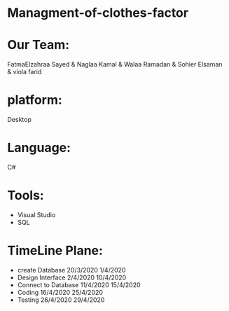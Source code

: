 # Managment-of-clothes-factor
# Our Team: 

FatmaElzahraa Sayed & Naglaa Kamal & Walaa Ramadan & Sohier Elsaman & viola farid

# platform: 

Desktop

# Language:

C#

# Tools: 

* Visual Studio 
* SQL

# TimeLine Plane: 
* create Database  20/3/2020    1/4/2020
* Design Interface  2/4/2020     10/4/2020
* Connect to Database 11/4/2020     15/4/2020
* Coding  16/4/2020     25/4/2020
* Testing  26/4/2020    29/4/2020
